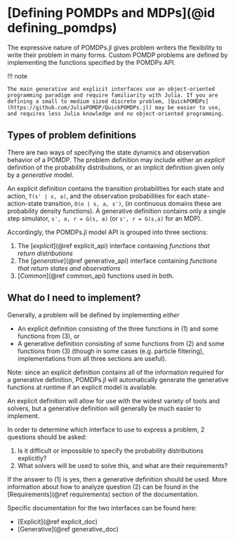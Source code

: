 # [Defining POMDPs and MDPs](@id defining_pomdps)

The expressive nature of POMDPs.jl gives problem writers the flexibility to write their problem in many forms.
Custom POMDP problems are defined by implementing the functions specified by the POMDPs API.

!!! note

    The main generative and explicit interfaces use an object-oriented programming paradigm and require familiarity with Julia. If you are defining a small to medium sized discrete problem, [QuickPOMDPs](https://github.com/JuliaPOMDP/QuickPOMDPs.jl) may be easier to use, and requires less Julia knowledge and no object-oriented programming.

## Types of problem definitions

There are two ways of specifying the state dynamics and observation behavior of a POMDP. The problem definition may include either an *explicit* definition of the probability distributions, or an implicit definition given only by a *generative* model.

An explicit definition contains the transition probabilities for each state and action, ``T(s' | s, a)``, and the observation probabilities for each state-action-state transition, ``O(o | s, a, s')``, (in continuous domains these are probability density functions). A generative definition contains only a single step simulator, ``s', o, r = G(s, a)`` (or ``s', r = G(s,a)`` for an MDP).

Accordingly, the POMDPs.jl model API is grouped into three sections:
1. The [*explicit*](@ref explicit_api) interface containing *functions that return distributions*
2. The [*generative*](@ref generative_api) interface containing *functions that return states and observations*
3. [*Common*](@ref common_api) functions used in both.

## What do I need to implement?

Generally, a problem will be defined by implementing *either*
- An explicit definition consisting of the three functions in (1) and some functions from (3), or
- A generative definition consisting of some functions from (2) and some functions from (3)
(though in some cases (e.g. particle filtering), implementations from all three sections are useful).

Note: since an explicit definition contains all of the information required for a generative definition, POMDPs.jl will automatically generate the generative functions at runtime if an explicit model is available.

An explicit definition will allow for use with the widest variety of tools and solvers, but a generative definition will generally be much easier to implement.

In order to determine which interface to use to express a problem, 2 questions should be asked:
1. Is it difficult or impossible to specify the probability distributions explicitly?
2. What solvers will be used to solve this, and what are their requirements?

If the answer to (1) is yes, then a generative definition should be used. More information about how to analyze question (2) can be found in the [Requirements](@ref requirements) section of the documentation.

Specific documentation for the two interfaces can be found here:
- [Explicit](@ref explicit_doc)
- [Generative](@ref generative_doc)
